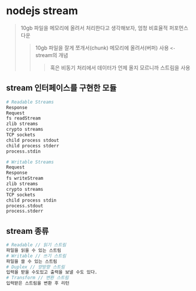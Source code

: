 # nodejs stream

> 10gb 파일을 메모리에 올려서 처리한다고 생각해보자, 엄청 비효율적 퍼포먼스 다운
>
> > 10gb 파일을 잘게 쪼개서(chunk) 메모리에 올려서(버퍼) 사용 `<-` stream의 개념
> >
> > > 혹은 비동기 처리에서 데이터가 언제 올지 모르니까 스트림을 사용

## stream 인터페이스를 구현한 모듈

```sh
# Readable Streams
Response
Request
fs readStream
zlib streams
crypto streams
TCP sockets
child process stdout
child process stderr
process.stdin

# Writable Streams
Request
Response
fs writeStream
zlib streams
crypto streams
TCP sockets
child process stdin
process.stdout
process.stderr
```

## stream 종류

```sh
# Readable // 읽기 스트림
파일을 읽을 수 있는 스트림
# Writable // 쓰기 스트림
파일을 쓸 수 있는 스트림
# Duplex // 양방향 스트림
입력을 받을 수도있고 출력을 보낼 수도 있다.
# Transform // 변환 스트림
입력받은 스트림을 변환 후 리턴
```
